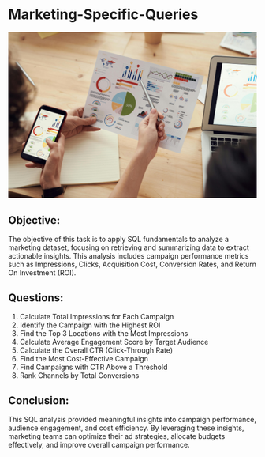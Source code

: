 # Marketing-Specific-Queries

![Marketing data](https://github.com/joyuwaoma/Marketing-Specific-Queries/blob/main/Marketing%20data.jpg)

## Objective:

The objective of this task is to apply SQL fundamentals to analyze a marketing dataset, focusing on retrieving and summarizing data to extract actionable insights. This analysis includes campaign performance metrics such as Impressions, Clicks, Acquisition Cost, Conversion Rates, and Return On Investment (ROI). 

## Questions:

1. Calculate Total Impressions for Each Campaign
2. Identify the Campaign with the Highest ROI
3. Find the Top 3 Locations with the Most Impressions
4. Calculate Average Engagement Score by Target Audience
5. Calculate the Overall CTR (Click-Through Rate)
6. Find the Most Cost-Effective Campaign
7. Find Campaigns with CTR Above a Threshold
8. Rank Channels by Total Conversions

## Conclusion:

This SQL analysis provided meaningful insights into campaign performance, audience engagement, and cost efficiency. By leveraging these insights, marketing teams can optimize their ad strategies, allocate budgets effectively, and improve overall campaign performance.
